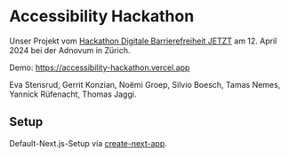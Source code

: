 # Accessibility Hackathon

Unser Projekt vom [Hackathon Digitale Barrierefreiheit JETZT](https://barrierefreiheit-jetzt.ch/hackathon-digitale-barrierefreiheit-jetzt-am-12-april-in-zuerich/) am 12. April 2024 bei der Adnovum in Zürich.

Demo: https://accessibility-hackathon.vercel.app

Eva Stensrud, Gerrit Konzian, Noëmi Groep, Silvio Boesch, Tamas Nemes, Yannick Rüfenacht, Thomas Jaggi.

## Setup

Default-Next.js-Setup via [create-next-app](https://nextjs.org/docs/pages/api-reference/create-next-app).
